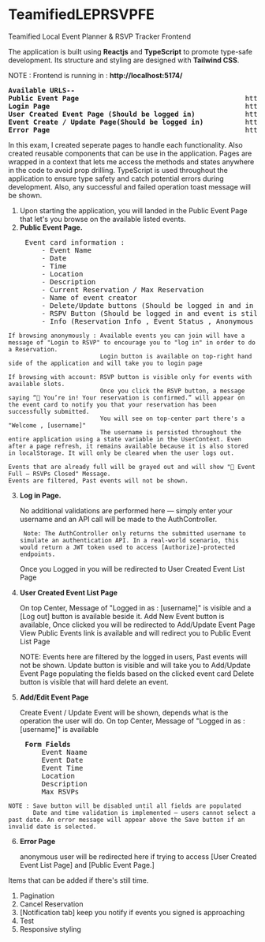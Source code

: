 # TeamifiedLEPRSVPFE
Teamified Local Event Planner &amp; RSVP Tracker Frontend


The application is built using <strong>Reactjs</strong> and <strong>TypeScript</strong> to promote type-safe development. Its structure and styling are designed with <strong>Tailwind CSS</strong>.

NOTE : Frontend is running in : <strong>http://localhost:5174/</strong>

<pre>
<strong>Available URLS--</strong>
<strong>Public Event Page</strong>                                        http://localhost:5174/
<strong>Login Page</strong>                                               http://localhost:5174/login
<strong>User Created Event Page (Should be logged in)</strong>            http://localhost:5174/events
<strong>Event Create / Update Page(Should be logged in)</strong>          http://localhost:5174/addUpdateEvent/:id?
<strong>Error Page</strong>                                               http://localhost:5174/error
</pre>

In this exam, I created seperate pages to handle each functionality. Also created reusable components that can be use in the application. Pages are wrapped in a context that lets me access the methods and states anywhere in the code to avoid prop drilling. TypeScript is used throughout the application to ensure type safety and catch potential errors during development. Also, any successful and failed operation toast message will be shown.


1. Upon starting the application, you will landed in the Public Event Page that let's you browse on the available listed events.
2. <strong>Public Event Page.</strong>

<pre>
    Event card information : 
        - Event Name
        - Date
        - Time
        - Location
        - Description
        - Current Reservation / Max Reservation
        - Name of event creator
        - Delete/Update buttons (Should be logged in and in User Created Event Page)
        - RSPV Button (Should be logged in and event is still not full)
        - Info (Reservation Info , Event Status , Anonymous message) 
</pre>

    If browsing anonymously : Available events you can join will have a message of "Login to RSVP" to encourage you to "log in" in order to do a Reservation.
                              Login button is available on top-right hand side of the application and will take you to login page
                                                     
    If browsing with account: RSVP button is visible only for events with available slots.
                              Once you click the RSVP button, a message saying “🎉 You’re in! Your reservation is confirmed.” will appear on the event card to notify you that your reservation has been successfully submitted.
                              You will see on top-center part there's a "Welcome , [username]"
                              The username is persisted throughout the entire application using a state variable in the UserContext. Even after a page refresh, it remains available because it is also stored in localStorage. It will only be cleared when the user logs out.

    Events that are already full will be grayed out and will show "🚫 Event Full – RSVPs Closed" Message. 
    Events are filtered, Past events will not be shown.
     
3. <strong>Log in Page.</strong>

    No additional validations are performed here — simply enter your username and an API call will be made to the AuthController.

        Note: The AuthController only returns the submitted username to simulate an authentication API. In a real-world scenario, this would return a JWT token used to access [Authorize]-protected endpoints.
    
    Once you Logged in you will be redirected to User Created Event List Page

4. <strong>User Created Event List Page</strong>
    
    On top Center, Message of "Logged in as : [username]" is visible and a [Log out] button is available beside it.
    Add New Event button is available, Once clicked you will be redirected to Add/Update Event Page
    View Public Events link is available and will redirect you to Public Event List Page

    NOTE: Events here are filtered by the logged in users, Past events will not be shown.
          Update button is visible and will take you to Add/Update Event Page populating the fields based on the clicked event card
          Delete button is visible that will hard delete an event.
    
5. <strong>Add/Edit Event Page</strong>

    Create Event / Update Event will be shown, depends what is the operation the user will do.
    On top Center, Message of "Logged in as : [username]" is available

<pre>
    <strong>Form Fields</strong> 
        Event Naame
        Event Date
        Event Time
        Location
        Description
        Max RSVPs
</pre>

    NOTE : Save button will be disabled until all fields are populated
           Date and time validation is implemented — users cannot select a past date. An error message will appear above the Save button if an invalid date is selected.
           
6. <strong>Error Page</strong>

    anonymous user will be redirected here if trying to access [User Created Event List Page] and [Public Event Page.]



Items that can be added if there's still time.

1. Pagination
2. Cancel Reservation
3. [Notification tab] keep you notify if events you signed is approaching
4. Test
5. Responsive styling